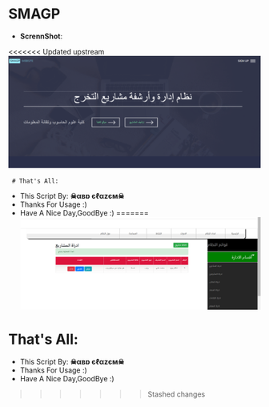 # SMAGP
- **ScrennShot**:

<<<<<<< Updated upstream
     ![ScrennShot](https://github.com/abdalazeim/SMAGP/blob/master/0.PNG)
     
     
     
     # That's All:
 - This Script By:  **☠αвɒ єℓαzєм☠**
 - Thanks For Usage :)
 - Have A Nice Day,GoodBye :)
=======
     ![ScrennShot](https://github.com/abdalazeim/SMAGP/blob/master/1.PNG)
     


# That's All:
 - This Script By:  **☠αвɒ єℓαzєм☠**
 - Thanks For Usage :)
 - Have A Nice Day,GoodBye :)

>>>>>>> Stashed changes

